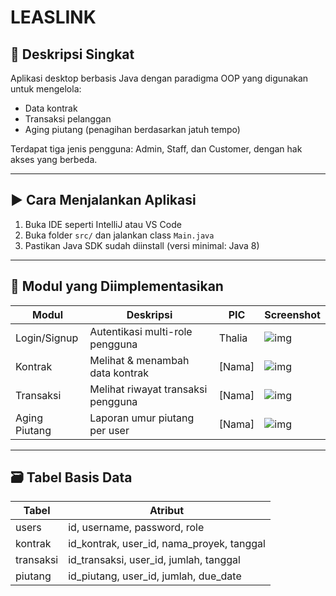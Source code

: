 # LEASLINK

## 📌 Deskripsi Singkat
Aplikasi desktop berbasis Java dengan paradigma OOP yang digunakan untuk mengelola:
- Data kontrak
- Transaksi pelanggan
- Aging piutang (penagihan berdasarkan jatuh tempo)

Terdapat tiga jenis pengguna: Admin, Staff, dan Customer, dengan hak akses yang berbeda.

---

## ▶️ Cara Menjalankan Aplikasi

1. Buka IDE seperti IntelliJ atau VS Code
2. Buka folder `src/` dan jalankan class `Main.java`
3. Pastikan Java SDK sudah diinstall (versi minimal: Java 8)

---

## 🔧 Modul yang Diimplementasikan

| Modul           | Deskripsi                            | PIC           | Screenshot |
|----------------|--------------------------------------|----------------|------------|
| Login/Signup    | Autentikasi multi-role pengguna       | Thalia         | ![img](doc/login.png) |
| Kontrak         | Melihat & menambah data kontrak       | [Nama]         | ![img](doc/kontrak.png) |
| Transaksi       | Melihat riwayat transaksi pengguna    | [Nama]         | ![img](doc/transaksi.png) |
| Aging Piutang   | Laporan umur piutang per user         | [Nama]         | ![img](doc/aging.png) |

---

## 🗃️ Tabel Basis Data

| Tabel         | Atribut                                   |
|---------------|--------------------------------------------|
| users         | id, username, password, role              |
| kontrak       | id_kontrak, user_id, nama_proyek, tanggal |
| transaksi     | id_transaksi, user_id, jumlah, tanggal    |
| piutang       | id_piutang, user_id, jumlah, due_date     |
